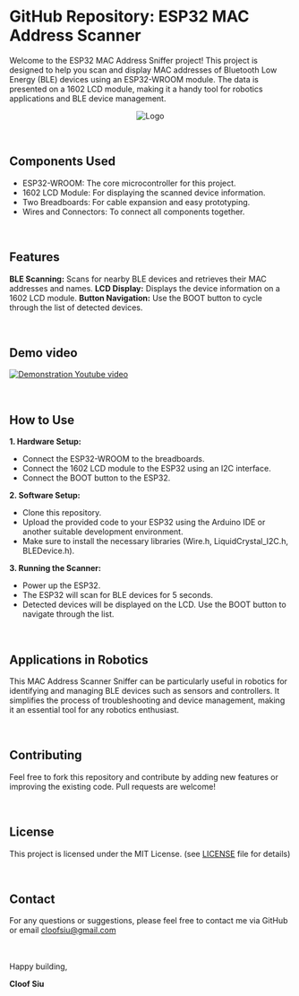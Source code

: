 # GitHub Repository: ESP32 MAC Address Scanner



Welcome to the ESP32 MAC Address Sniffer project! This project is designed to help you scan and display MAC addresses of Bluetooth Low Energy (BLE) devices using an ESP32-WROOM module. The data is presented on a 1602 LCD module, making it a handy tool for robotics applications and BLE device management.

<p align="center">
    <img src="doc/logo.png" alt="Logo">
</p>

<br/>

## Components Used

- ESP32-WROOM: The core microcontroller for this project.
- 1602 LCD Module: For displaying the scanned device information.
- Two Breadboards: For cable expansion and easy prototyping.
- Wires and Connectors: To connect all components together.

<br/>

## Features

**BLE Scanning:** Scans for nearby BLE devices and retrieves their MAC addresses and names.
**LCD Display:** Displays the device information on a 1602 LCD module.
**Button Navigation:** Use the BOOT button to cycle through the list of detected devices.


<br/>

## Demo video

[![Demonstration Youtube video](https://img.youtube.com/vi/rXiXpg-fihc/0.jpg)](https://www.youtube.com/watch?v=rXiXpg-fihc)

<br/>

## How to Use

**1. Hardware Setup:**

- Connect the ESP32-WROOM to the breadboards.
- Connect the 1602 LCD module to the ESP32 using an I2C interface.
- Connect the BOOT button to the ESP32.

**2. Software Setup:**
- Clone this repository.
- Upload the provided code to your ESP32 using the Arduino IDE or another suitable development environment.
- Make sure to install the necessary libraries (Wire.h, LiquidCrystal_I2C.h, BLEDevice.h).

**3. Running the Scanner:**
- Power up the ESP32.
- The ESP32 will scan for BLE devices for 5 seconds.
- Detected devices will be displayed on the LCD. Use the BOOT button to navigate through the list.

<br/>

## Applications in Robotics

This MAC Address Scanner Sniffer can be particularly useful in robotics for identifying and managing BLE devices such as sensors and controllers. It simplifies the process of troubleshooting and device management, making it an essential tool for any robotics enthusiast.

<br/>

## Contributing

Feel free to fork this repository and contribute by adding new features or improving the existing code. Pull requests are welcome!

<br/>

## License

This project is licensed under the MIT License. (see [LICENSE](LICENSE) file for details)

<br/>

## Contact

For any questions or suggestions, please feel free to contact me via GitHub or email cloofsiu@gmail.com

<br/>



<br/>
Happy building, 

 **Cloof Siu**
